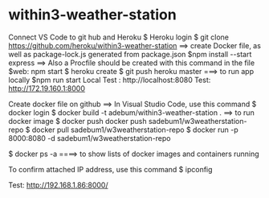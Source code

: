 # within3-weather-station
Connect VS Code to git hub and Heroku
$ Heroku login
$ git clone https://github.com/heroku/within3-weather-station
==> create Docker file, as well as package-lock.js generated from package.json
$npm install --start express
==> Also a Procfile should be created with this command in the file
$web: npm start
$ heroku create
$ git push heroku master
===> to run app locally
$npm run start
Local Test : http://localhost:8080
Test: http://172.19.160.1:8000


Create docker file on github
==> In Visual Studio Code, use this command
$ docker login 
$ docker build -t adebum/within3-weather-station .  ==> to run docker image
$ docker push docker push sadebum1/w3weatherstation-repo
$ docker pull sadebum1/w3weatherstation-repo
$ docker run -p 8000:8080 -d sadebum1/w3weatherstation-repo

$ docker ps -a ====> to show lists of docker images and containers running

To confirm attached IP address, use this command
$ ipconfig

Test: http://192.168.1.86:8000/

